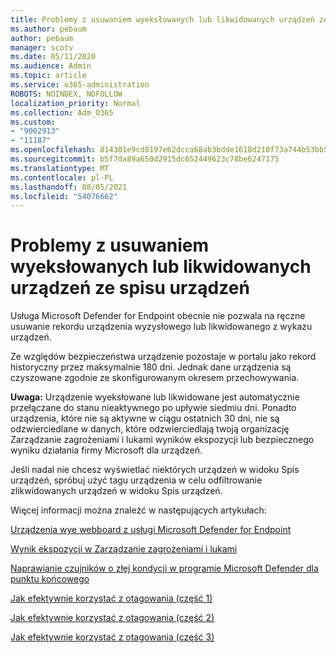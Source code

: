 ```yaml
---
title: Problemy z usuwaniem wyeksłowanych lub likwidowanych urządzeń ze spisu urządzeń
ms.author: pebaum
author: pebaum
manager: scotv
ms.date: 05/11/2020
ms.audience: Admin
ms.topic: article
ms.service: o365-administration
ROBOTS: NOINDEX, NOFOLLOW
localization_priority: Normal
ms.collection: Adm_O365
ms.custom:
- "9002913"
- "11187"
ms.openlocfilehash: 814301e9cd8197e62dcca68ab3bdde1618d210f73a744b53bb5af7b861eb02bf
ms.sourcegitcommit: b5f7da89a650d2915dc652449623c78be6247175
ms.translationtype: MT
ms.contentlocale: pl-PL
ms.lasthandoff: 08/05/2021
ms.locfileid: "54076662"
---
```

# <a name="issues-with-removing-an-offboarded-or-decommissioned-device-from-the-device-inventory"></a>Problemy z usuwaniem wyeksłowanych lub likwidowanych urządzeń ze spisu urządzeń

Usługa Microsoft Defender for Endpoint obecnie nie pozwala na ręczne usuwanie rekordu urządzenia wyzysłowego lub likwidowanego z wykazu urządzeń.

Ze względów bezpieczeństwa urządzenie pozostaje w portalu jako rekord historyczny przez maksymalnie 180 dni. Jednak dane urządzenia są czyszowane zgodnie ze skonfigurowanym okresem przechowywania.

**Uwaga:** Urządzenie wyeksłowane lub  likwidowane jest automatycznie przełączane do stanu nieaktywnego po upływie siedmiu dni. Ponadto urządzenia, które nie są aktywne w ciągu ostatnich 30 dni, nie są odzwierciedlane w danych, które odzwierciedlają twoją organizację Zarządzanie zagrożeniami i lukami wyników ekspozycji lub bezpiecznego wyniku działania firmy Microsoft dla urządzeń.
 
Jeśli nadal nie chcesz wyświetlać niektórych urządzeń w widoku Spis urządzeń, spróbuj użyć tagu urządzenia w celu odfiltrowanie zlikwidowanych urządzeń w widoku Spis urządzeń.

Więcej informacji można znaleźć w następujących artykułach:

[Urządzenia wye webboard z usługi Microsoft Defender for Endpoint](/microsoft-365/security/defender-endpoint/offboard-machines.md)

[Wynik ekspozycji w Zarządzanie zagrożeniami i lukami](/microsoft-365/security/defender-endpoint/tvm-exposure-score.md)

[Naprawianie czujników o złej kondycji w programie Microsoft Defender dla punktu końcowego](/microsoft-365/security/defender-endpoint/fix-unhealthy-sensors#inactive-devices.md)

[Jak efektywnie korzystać z otagowania (część 1)](https://techcommunity.microsoft.com/t5/microsoft-defender-for-endpoint/how-to-use-tagging-effectively-part-1/ba-p/1964058)

[Jak efektywnie korzystać z otagowania (część 2)](https://techcommunity.microsoft.com/t5/microsoft-defender-for-endpoint/how-to-use-tagging-effectively-part-2/ba-p/1962008)

[Jak efektywnie korzystać z otagowania (część 3)](https://techcommunity.microsoft.com/t5/microsoft-defender-for-endpoint/how-to-use-tagging-effectively-part-3/ba-p/1964073)





